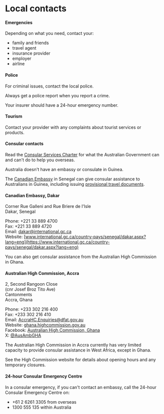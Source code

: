 # Local contacts

#### Emergencies

Depending on what you need, contact your:

* family and friends
* travel agent
* insurance provider
* employer
* airline

#### Police

For criminal issues, contact the local police.

Always get a police report when you report a crime.

Your insurer should have a 24-hour emergency number.

#### Tourism

Contact your provider with any complaints about tourist services or products.

#### Consular contacts

Read the [Consular Services Charter](/consular-services/consular-services-charter "Consular Services Charter") for what the Australian Government can and can't do to help you overseas.

Australia doesn't have an embassy or consulate in Guinea.

The [Canadian Embassy](https://www.international.gc.ca/country-pays/senegal/dakar.aspx?lang=eng) in Senegal can give consular assistance to Australians in Guinea, including issuing [provisional travel documents](https://www.passports.gov.au/getting-passport-how-it-works/special-travel-documents).

#### Canadian Embassy, Dakar

Corner Rue Galleni and Rue Briere de l'Isle  
Dakar, Senegal

Phone: +221 33 889 4700  
Fax: +221 33 889 4720  
Email: [dakar@international.gc.ca](mailto:dakar@international.gc.ca)  
Website: [www.international.gc.ca/country-pays/senegal/dakar.aspx?lang=eng](https://www.international.gc.ca/country-pays/senegal/dakar.aspx?lang=eng)

You can also get consular assistance from the Australian High Commission in Ghana.

#### Australian High Commission, Accra

2, Second Rangoon Close  
(cnr Josef Broz Tito Ave)  
Cantonments  
Accra, Ghana

Phone: +233 302 216 400  
Fax: +233 302 216 410  
Email: [AccraHC.Enquiries@dfat.gov.au](mailto:AccraHC.Enquiries@dfat.gov.au)  
Website: [ghana.highcommission.gov.au](https://ghana.highcommission.gov.au/acra/home.html)  
Facebook: [Australian High Commission, Ghana](https://www.facebook.com/AustralianHighCommissionGhana)  
X: [@AusAmbGHA](https://twitter.com/ausambgha)

The Australian High Commission in Accra currently has very limited capacity to provide consular assistance in West Africa, except in Ghana.

See the High Commission website for details about opening hours and any temporary closures.

#### 24-hour Consular Emergency Centre

In a consular emergency, if you can't contact an embassy, call the 24-hour Consular Emergency Centre on:

* +61 2 6261 3305 from overseas
* 1300 555 135 within Australia